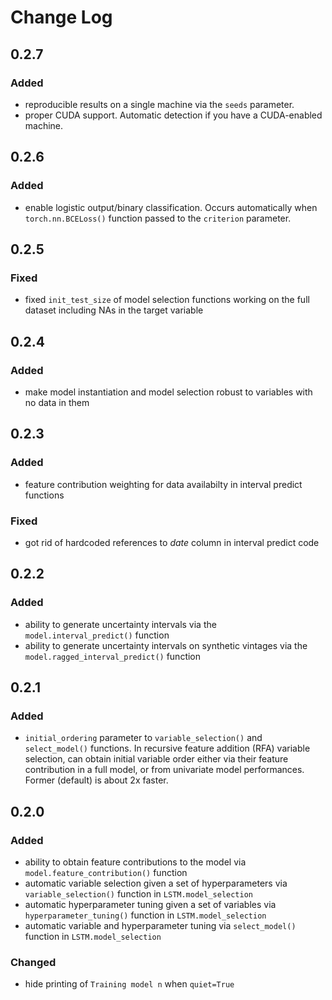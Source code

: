 # Change Log
## 0.2.7
### Added
* reproducible results on a single machine via the `seeds` parameter.
* proper CUDA support. Automatic detection if you have a CUDA-enabled machine.

## 0.2.6
### Added
* enable logistic output/binary classification. Occurs automatically when `torch.nn.BCELoss()` function passed to the `criterion` parameter.

## 0.2.5
### Fixed
* fixed `init_test_size` of model selection functions working on the full dataset including NAs in the target variable

## 0.2.4

### Added

* make model instantiation and model selection robust to variables with no data in them

## 0.2.3

### Added

* feature contribution weighting for data availabilty in interval predict functions

### Fixed

* got rid of hardcoded references to _date_ column in interval predict code

## 0.2.2

### Added

* ability to generate uncertainty intervals via the `model.interval_predict()` function
* ability to generate uncertainty intervals on synthetic vintages via the `model.ragged_interval_predict()` function

## 0.2.1

### Added

* `initial_ordering` parameter to `variable_selection()` and `select_model()` functions. In recursive feature addition (RFA) variable selection, can obtain initial variable order either via their feature contribution in a full model, or from univariate model performances. Former (default) is about 2x faster.

## 0.2.0

### Added

* ability to obtain feature contributions to the model via `model.feature_contribution()` function
* automatic variable selection given a set of hyperparameters via `variable_selection()` function in `LSTM.model_selection`
* automatic hyperparameter tuning given a set of variables via `hyperparameter_tuning()` function in `LSTM.model_selection`
* automatic variable and hyperparameter tuning via `select_model()` function in `LSTM.model_selection`

### Changed

* hide printing of `Training model n` when `quiet=True`